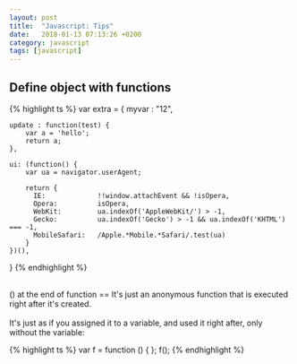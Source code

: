 ```yaml
---
layout: post
title:  "Javascript: Tips"
date:   2018-01-13 07:13:26 +0200
category: javascript
tags: [javascript]
---
```



<h2>Define object with functions</h2>
{% highlight ts %}
var extra = {
    myvar : "12",
    
    update : function(test) {
    	var a = 'hello'; 
    	return a; 
    },

    ui: (function() {
    	var ua = navigator.userAgent;
	    
		return {
	      IE:             !!window.attachEvent && !isOpera,
	      Opera:          isOpera,
	      WebKit:         ua.indexOf('AppleWebKit/') > -1,
	      Gecko:          ua.indexOf('Gecko') > -1 && ua.indexOf('KHTML') === -1,
	      MobileSafari:   /Apple.*Mobile.*Safari/.test(ua)
	    }
    })(),


}
{% endhighlight %}
<br /><br/>

() at the end of function == It's just an anonymous function that is executed right after it's created.
<br /><br />
It's just as if you assigned it to a variable, and used it right after, only without the variable:

{% highlight ts %}
var f = function () {
};
f();
{% endhighlight %}